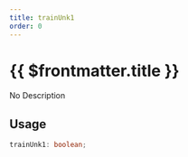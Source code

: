 ```yaml
---
title: trainUnk1
order: 0
---
```


# {{ $frontmatter.title }}

No Description

## Usage

```ts
trainUnk1: boolean;
```

